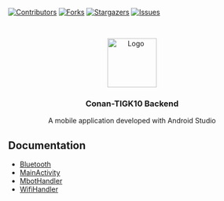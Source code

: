 <!-- PROJECT SHIELDS -->
[![Contributors][contributors-shield]][contributors-url]
[![Forks][forks-shield]][forks-url]
[![Stargazers][stars-shield]][stars-url]
[![Issues][issues-shield]][issues-url]

<!-- PROJECT LOGO -->
<br />
<p align="center">
   <img src="https://image.flaticon.com/icons/svg/168/168881.svg" alt="Logo" width="100" height="100">

  <h3 align="center">Conan-TIGK10 Backend</h3>

  <p align="center" width="50%">
    A mobile application developed with Android Studio
    <br />
  </p>
</p>


## Documentation
* [Bluetooth](https://github.com/Conan-TIGK10/Application/blob/development/ConanApp/src/main/java/com/hero/elias/conanapp/BluetoothHandler.md)
* [MainActivity](https://github.com/Conan-TIGK10/Application/blob/development/ConanApp/src/main/java/com/hero/elias/conanapp/MainActivity.md)
* [MbotHandler](https://github.com/Conan-TIGK10/Application/blob/development/ConanApp/src/main/java/com/hero/elias/conanapp/MbotHandler.md)
* [WifiHandler](https://github.com/Conan-TIGK10/Application/blob/development/ConanApp/src/main/java/com/hero/elias/conanapp/WifiHandler.md)

<!-- MARKDOWN LINKS & IMAGES -->
<!-- https://www.markdownguide.org/basic-syntax/#reference-style-links -->
[contributors-shield]: https://img.shields.io/github/contributors/Conan-TIGK10/Backend.svg?style=flat-square
[contributors-url]: https://github.com/Conan-TIGK10/Backend/graphs/contributors
[forks-shield]: https://img.shields.io/github/forks/Conan-TIGK10/Backend.svg?style=flat-square
[forks-url]: https://github.com/Conan-TIGK10/Backend/network/members
[stars-shield]: https://img.shields.io/github/stars/Conan-TIGK10/Backend.svg?style=flat-square
[stars-url]: https://github.com/Conan-TIGK10/Backend/stargazers
[issues-shield]: https://img.shields.io/github/issues/Conan-TIGK10/Backend.svg?style=flat-square
[issues-url]: https://github.com/Conan-TIGK10/Backend/issues
